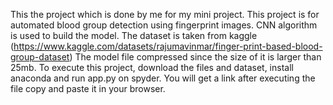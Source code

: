 This the project which is done by me for my mini project. 
This project is for automated blood group detection using fingerprint images. 
CNN algorithm is used to build the model.
The dataset is taken from kaggle (https://www.kaggle.com/datasets/rajumavinmar/finger-print-based-blood-group-dataset)
The model file compressed since the size of it is larger than 25mb.
To execute this project, download the files and dataset, install anaconda and run app.py on spyder. You will get a link after executing the file copy and paste it in your browser.
